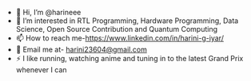 - 👋 Hi, I’m @harineee
- 👀 I’m interested in RTL Programming, Hardware Programming, Data Science, Open Source Contribution and Quantum Computing 
- 📫 How to reach me-https://www.linkedin.com/in/harini-g-iyar/
- 📧 Email me at- harini23604@gmail.com
- ⚡ I like running, watching anime and tuning in to the latest Grand Prix whenever I can

<!---
harineee/harineee is a ✨ special ✨ repository because its `README.md` (this file) appears on your GitHub profile.
You can click the Preview link to take a look at your changes.
--->
